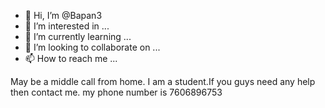 - 👋 Hi, I’m @Bapan3
- 👀 I’m interested in ...
- 🌱 I’m currently learning ...
- 💞️ I’m looking to collaborate on ...
- 📫 How to reach me ...

<!---
Bapan3/Bapan3 is a ✨ special ✨ repository because its `README.md` (this file) appears on your GitHub profile.
You can click the Preview link to take a look at your changes.
--->
May be a middle call from home.
I am a student.If you guys need any help then contact me. 
my phone number is 7606896753
